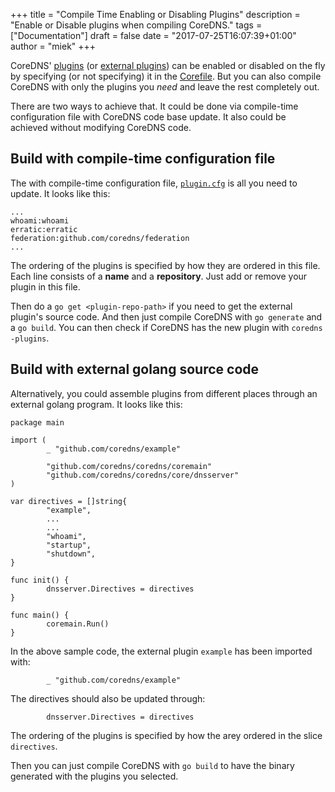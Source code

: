+++
title = "Compile Time Enabling or Disabling Plugins"
description = "Enable or Disable plugins when compiling CoreDNS."
tags = ["Documentation"]
draft = false
date = "2017-07-25T16:07:39+01:00"
author = "miek"
+++

CoreDNS' [plugins](/plugins) (or [external plugins](/explugins)) can be enabled or
disabled on the fly by specifying (or not specifying) it in the
[Corefile](/2017/07/23/corefile-explained/). But you can also compile CoreDNS with only the
plugins you *need* and leave the rest completely out.

There are two ways to achieve that. It could be done via compile-time configuration file
with CoreDNS code base update. It also could be achieved without modifying CoreDNS code.

## Build with compile-time configuration file

The with compile-time configuration file,
[`plugin.cfg`](https://github.com/coredns/coredns/blob/master/plugin.cfg) is all you need
to update. It looks like this:

~~~
...
whoami:whoami
erratic:erratic
federation:github.com/coredns/federation
...
~~~

The ordering of the plugins is specified by how they are ordered in this file. Each line consists of
a **name** and a **repository**. Just add or remove your plugin in this file.

Then do a `go get <plugin-repo-path>` if you need to get the external plugin's source code. And then
just compile CoreDNS with `go generate` and a `go build`. You can then check if CoreDNS has the new
plugin with `coredns -plugins`.

## Build with external golang source code

Alternatively, you could assemble plugins from different places through an external golang program.
It looks like this:

~~~
package main

import (
        _ "github.com/coredns/example"

        "github.com/coredns/coredns/coremain"
        "github.com/coredns/coredns/core/dnsserver"
)

var directives = []string{
        "example",
        ...
        ...
        "whoami",
        "startup",
        "shutdown",
}

func init() {
        dnsserver.Directives = directives
}

func main() {
        coremain.Run()
}
~~~

In the above sample code, the external plugin `example` has been imported with:
~~~
        _ "github.com/coredns/example"
~~~

The directives should also be updated through:
~~~
        dnsserver.Directives = directives
~~~

The ordering of the plugins is specified by how the arey ordered in the slice `directives`.

Then you can just compile CoreDNS with `go build` to have the binary generated with the plugins you
selected.

